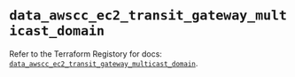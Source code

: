 # `data_awscc_ec2_transit_gateway_multicast_domain`

Refer to the Terraform Registory for docs: [`data_awscc_ec2_transit_gateway_multicast_domain`](https://registry.terraform.io/providers/hashicorp/awscc/0.70.0/docs/data-sources/ec2_transit_gateway_multicast_domain).
